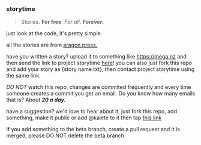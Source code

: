 ### storytime
> Stories. **For free**. *For all*. ***Forever***.

just look at the code, it's pretty simple.

all the stories are from [aragon press.](https://aragon-press.com)

have you written a story? upload it to something like https://mega.nz and then send the link to project storytime [here](mailto:kaiete@aragon-press.com)! you can also just fork this repo and add your story as {story name.txt}, then contact project storytime using the same link.

*DO NOT* watch this repo, changes are commited frequently and every time someone creates a commit you get an email. Do you know how many emails that is? About ***20 a day.***

have a suggestion? we'd love to hear about it. just fork this repo, add something, make it public or add @kaiete to it then tap [this link](mailto:kaiete@aragon-press.com?subject=I've%20got%20a%20suggestion%20for%20storytime&body=(put%20a%20link%20to%20your%20fork%20here))

If you add something to the beta branch, create a pull request and it is merged, please DO NOT delete the beta branch.
